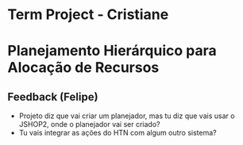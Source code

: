 # Term Project - Cristiane
# Planejamento Hierárquico para Alocação de Recursos

## Feedback (Felipe)
- Projeto diz que vai criar um planejador, mas tu diz que vais usar o JSHOP2, onde o planejador vai ser criado?
- Tu vais integrar as ações do HTN com algum outro sistema? 
